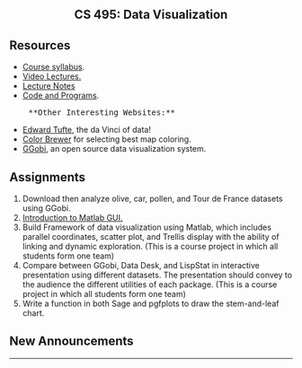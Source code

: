 <center>

## CS 495: Data Visualization

</center>

## Resources

*   [Course syllabus](CourseSyllabus.pdf).
*   [Video Lectures.](https://www.youtube.com/playlist?list=PLoK2Lr1miEm-OuiPtcqvOzqAeBcQQ5U33)
*   [Lecture Notes](LectureNotes/)
*   [Code and Programs](Code).

<pre>    **Other Interesting Websites:**
</pre>

*   [Edward Tufte](http://www.edwardtufte.com), the da Vinci of data!
*   [Color Brewer](http://www.colorbrewer.org) for selecting best map coloring.
*   [GGobi](http://www.ggobi.org), an open source data visualization system.

## Assignments

1.  Download then analyze olive, car, pollen, and Tour de France datasets using GGobi.
2.  [Introduction to Matlab GUI.](Assignments/HW1.pdf)
3.  Build Framework of data visualization using Matlab, which includes parallel coordinates, scatter plot, and Trellis display with the ability of linking and dynamic exploration. (This is a course project in which all students form one team)
4.  Compare between GGobi, Data Desk, and LispStat in interactive presentation using different datasets. The presentation should convey to the audience the different utilities of each package. (This is a course project in which all students form one team)
5.  Write a function in both Sage and pgfplots to draw the stem-and-leaf chart.

## **New Announcements**

* * *
